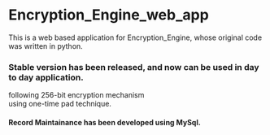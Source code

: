 # Encryption_Engine_web_app
This is a web based application for Encryption_Engine, whose original code was written in python.
<h3>Stable version has been released, and now can be used in day to day application.</h3>
 following 256-bit encryption mechanism<br/> using one-time pad technique.
 <h4>Record Maintainance has been developed using MySql. </h4>
